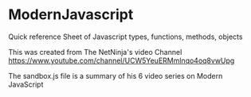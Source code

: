 # ModernJavascript
Quick reference Sheet of Javascript types, functions, methods, objects

This was created from The NetNinja's video Channel
https://www.youtube.com/channel/UCW5YeuERMmlnqo4oq8vwUpg

The sandbox.js file is a summary of his 6 video series on Modern JavaScript

